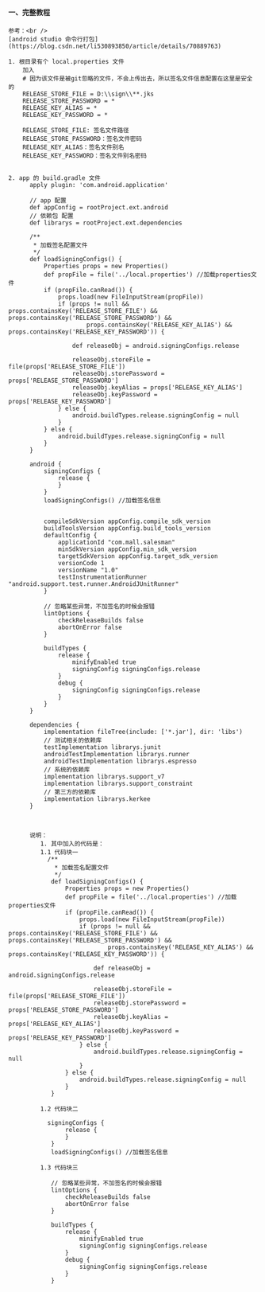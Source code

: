 #### 一、完整教程
    参考：<br />
    [android studio 命令行打包](https://blog.csdn.net/li530893850/article/details/70889763)
    
    1. 根目录有个 local.properties 文件
        加入
        # 因为该文件是被git忽略的文件，不会上传出去，所以签名文件信息配置在这里是安全的
        RELEASE_STORE_FILE = D:\\sign\\**.jks
        RELEASE_STORE_PASSWORD = *
        RELEASE_KEY_ALIAS = *
        RELEASE_KEY_PASSWORD = *
        
        RELEASE_STORE_FILE: 签名文件路径
        RELEASE_STORE_PASSWORD：签名文件密码
        RELEASE_KEY_ALIAS：签名文件别名
        RELEASE_KEY_PASSWORD：签名文件别名密码
        
        
    2. app 的 build.gradle 文件
          apply plugin: 'com.android.application'

          // app 配置
          def appConfig = rootProject.ext.android
          // 依赖包 配置
          def librarys = rootProject.ext.dependencies

          /**
           * 加载签名配置文件
           */
          def loadSigningConfigs() {
              Properties props = new Properties()
              def propFile = file('../local.properties') //加载properties文件
              if (propFile.canRead()) {
                  props.load(new FileInputStream(propFile))
                  if (props != null && props.containsKey('RELEASE_STORE_FILE') && props.containsKey('RELEASE_STORE_PASSWORD') &&
                          props.containsKey('RELEASE_KEY_ALIAS') && props.containsKey('RELEASE_KEY_PASSWORD')) {

                      def releaseObj = android.signingConfigs.release

                      releaseObj.storeFile = file(props['RELEASE_STORE_FILE'])
                      releaseObj.storePassword = props['RELEASE_STORE_PASSWORD']
                      releaseObj.keyAlias = props['RELEASE_KEY_ALIAS']
                      releaseObj.keyPassword = props['RELEASE_KEY_PASSWORD']
                  } else {
                      android.buildTypes.release.signingConfig = null
                  }
              } else {
                  android.buildTypes.release.signingConfig = null
              }
          }

          android {
              signingConfigs {
                  release {
                  }
              }
              loadSigningConfigs() //加载签名信息


              compileSdkVersion appConfig.compile_sdk_version
              buildToolsVersion appConfig.build_tools_version
              defaultConfig {
                  applicationId "com.mall.salesman"
                  minSdkVersion appConfig.min_sdk_version
                  targetSdkVersion appConfig.target_sdk_version
                  versionCode 1
                  versionName "1.0"
                  testInstrumentationRunner "android.support.test.runner.AndroidJUnitRunner"
              }

              // 忽略某些异常，不加签名的时候会报错
              lintOptions {
                  checkReleaseBuilds false
                  abortOnError false
              }

              buildTypes {
                  release {
                      minifyEnabled true
                      signingConfig signingConfigs.release
                  }
                  debug {
                      signingConfig signingConfigs.release
                  }
              }
          }

          dependencies {
              implementation fileTree(include: ['*.jar'], dir: 'libs')
              // 测试相关的依赖库
              testImplementation librarys.junit
              androidTestImplementation librarys.runner
              androidTestImplementation librarys.espresso
              // 系统的依赖库
              implementation librarys.support_v7
              implementation librarys.support_constraint
              // 第三方的依赖库
              implementation librarys.kerkee
          }
          
          
          
          说明：
             1. 其中加入的代码是：
             1.1 代码块一
               /**
                 * 加载签名配置文件
                 */
                def loadSigningConfigs() {
                    Properties props = new Properties()
                    def propFile = file('../local.properties') //加载properties文件
                    if (propFile.canRead()) {
                        props.load(new FileInputStream(propFile))
                        if (props != null && props.containsKey('RELEASE_STORE_FILE') && props.containsKey('RELEASE_STORE_PASSWORD') &&
                                props.containsKey('RELEASE_KEY_ALIAS') && props.containsKey('RELEASE_KEY_PASSWORD')) {

                            def releaseObj = android.signingConfigs.release

                            releaseObj.storeFile = file(props['RELEASE_STORE_FILE'])
                            releaseObj.storePassword = props['RELEASE_STORE_PASSWORD']
                            releaseObj.keyAlias = props['RELEASE_KEY_ALIAS']
                            releaseObj.keyPassword = props['RELEASE_KEY_PASSWORD']
                        } else {
                            android.buildTypes.release.signingConfig = null
                        }
                    } else {
                        android.buildTypes.release.signingConfig = null
                    }
                }

             1.2 代码块二

               signingConfigs {
                    release {
                    }
                }
                loadSigningConfigs() //加载签名信息
                
             1.3 代码块三
             
                // 忽略某些异常，不加签名的时候会报错
                lintOptions {
                    checkReleaseBuilds false
                    abortOnError false
                }

                buildTypes {
                    release {
                        minifyEnabled true
                        signingConfig signingConfigs.release
                    }
                    debug {
                        signingConfig signingConfigs.release
                    }
                }
             

            
